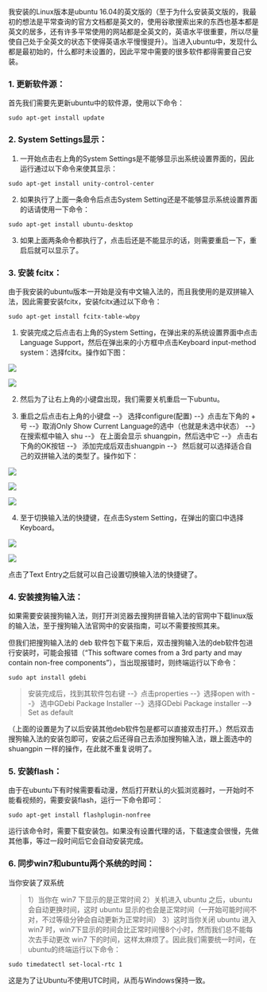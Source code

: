 我安装的Linux版本是ubuntu 16.04的英文版的（至于为什么安装英文版的，我最初的想法是平常查询的官方文档都是英文的，使用谷歌搜索出来的东西也基本都是英文的居多，还有许多平常使用的网站都是全英文的，英语水平很重要，所以尽量使自己处于全英文的状态下使得英语水平慢慢提升）。当进入ubuntu中，发现什么都是最初始的，什么都时未设置的，因此平常中需要的很多软件都得需要自己安装。


### 1. 更新软件源：
首先我们需要先更新ubuntu中的软件源，使用以下命令：

```
sudo apt-get install update
```


### 2. System Settings显示：
1) 一开始点击右上角的System Settings是不能够显示出系统设置界面的，因此运行通过以下命令来使其显示：

```
sudo apt-get install unity-control-center
```

2) 如果执行了上面一条命令后点击System Setting还是不能够显示系统设置界面的话请使用一下命令：

```
sudo apt-get install ubuntu-desktop
```

3) 如果上面两条命令都执行了，点击后还是不能显示的话，则需要重启一下，重启后就可以显示了。


### 3. 安装 fcitx：
由于我安装的ubuntu版本一开始是没有中文输入法的，而且我使用的是双拼输入法，因此需要安装fcitx，安装fcitx通过以下命令：

```
sudo apt-get install fcitx-table-wbpy
```

1) 安装完成之后点击右上角的System Setting，在弹出来的系统设置界面中点击Language Support，然后在弹出来的小方框中点击Keyboard input-method system：选择fcitx。操作如下图：

![](./Ubuntu%E4%BB%8E0%E5%BC%80%E5%A7%8B%E5%AE%89%E8%A3%85%E5%BF%85%E9%9C%80%E7%9A%84%E8%BD%AF%E4%BB%B6.assets%5C124242_4cSu_2363215.png)

![](./Ubuntu%E4%BB%8E0%E5%BC%80%E5%A7%8B%E5%AE%89%E8%A3%85%E5%BF%85%E9%9C%80%E7%9A%84%E8%BD%AF%E4%BB%B6.assets%5C124320_KMmZ_2363215.png)

2) 然后为了让右上角的小键盘出现，我们需要关机重启一下ubuntu。

3) 重启之后点击右上角的小键盘  --》 选择configure(配置)  --》点击左下角的 + 号  --》取消Only Show Current Language的选中（也就是未选中状态）  --》  在搜索框中输入 shu  --》  在上面会显示 shuangpin，然后选中它  --》  点击右下角的OK按钮  --》  添加完成后双击shuangpin  --》  然后就可以选择适合自己的双拼输入法的类型了。操作如下：

![](./Ubuntu%E4%BB%8E0%E5%BC%80%E5%A7%8B%E5%AE%89%E8%A3%85%E5%BF%85%E9%9C%80%E7%9A%84%E8%BD%AF%E4%BB%B6.assets%5C124510_KlOb_2363215.png)

![](./Ubuntu%E4%BB%8E0%E5%BC%80%E5%A7%8B%E5%AE%89%E8%A3%85%E5%BF%85%E9%9C%80%E7%9A%84%E8%BD%AF%E4%BB%B6.assets%5C124607_nBzI_2363215.png)

![](./Ubuntu%E4%BB%8E0%E5%BC%80%E5%A7%8B%E5%AE%89%E8%A3%85%E5%BF%85%E9%9C%80%E7%9A%84%E8%BD%AF%E4%BB%B6.assets%5C124800_mUFU_2363215.png)

4) 至于切换输入法的快捷键，在点击System Setting，在弹出的窗口中选择Keyboard。

![](./Ubuntu%E4%BB%8E0%E5%BC%80%E5%A7%8B%E5%AE%89%E8%A3%85%E5%BF%85%E9%9C%80%E7%9A%84%E8%BD%AF%E4%BB%B6.assets%5C124830_U1mT_2363215.png)

![](./Ubuntu%E4%BB%8E0%E5%BC%80%E5%A7%8B%E5%AE%89%E8%A3%85%E5%BF%85%E9%9C%80%E7%9A%84%E8%BD%AF%E4%BB%B6.assets%5C124857_mUd4_2363215.png)

点击了Text Entry之后就可以自己设置切换输入法的快捷键了。



### 4. 安装搜狗输入法：
如果需要安装搜狗输入法，则打开浏览器去搜狗拼音输入法的官网中下载linux版的输入法，至于搜狗输入法官网中的安装指南，可以不需要按照其来。

但我们把搜狗输入法的 deb 软件包下载下来后，双击搜狗输入法的deb软件包进行安装时，可能会报错（“This software comes from a 3rd party and may contain non-free components”），当出现报错时，则终端运行以下命令：

```
sudo apt install gdebi
```


> 安装完成后，找到其软件包右键 --》点击properties --》选择open with  --》 选中GDebi Package Installer --》选择GDebi Package installer --》Set as default

（上面的设置是为了以后安装其他deb软件包是都可以直接双击打开。）然后双击搜狗输入法的安装包即可，安装之后还得自己去添加搜狗输入法，跟上面选中的 shuangpin 一样的操作，在此就不重复说明了。



### 5. 安装flash：
由于在ubuntu下有时候需要看动漫，然后打开默认的火狐浏览器时，一开始时不能看视频的，需要安装flash，运行一下命令即可：

```
sudo apt-get install flashplugin-nonfree
```


运行该命令时，需要下载安装包。如果没有设置代理的话，下载速度会很慢，先做其他事，等过一段时间后它会自动安装完成。



### 6. 同步win7和ubuntu两个系统的时间：
当你安装了双系统
>1）当你在 win7 下显示的是正常时间
>2）关机进入 ubuntu 之后，ubuntu 会自动更换时间，这时 ubuntu 显示的也会是正常时间（一开始可能时间不对，不过等级分钟会自动更新为正常时间）
>3）这时当你关闭 ubuntu 进入 win7 时，win7下显示的时间会比正常时间慢8个小时，然而我们总不能每次去手动更改 win7 下的时间，这样太麻烦了。因此我们需要统一时间，在ubuntu的终端运行以下命令：

```
sudo timedatectl set-local-rtc 1
```


这是为了让Ubuntu不使用UTC时间，从而与Windows保持一致。